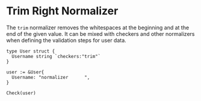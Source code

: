 # Trim Right Normalizer

The ```trim``` normalizer removes the whitespaces at the beginning and at the end of the given value. It can be mixed with checkers and other normalizers when defining the validation steps for user data.

```golang
type User struct {
  Username string `checkers:"trim"`
}

user := &User{
  Username: "normalizer      ",
}

Check(user)
```
